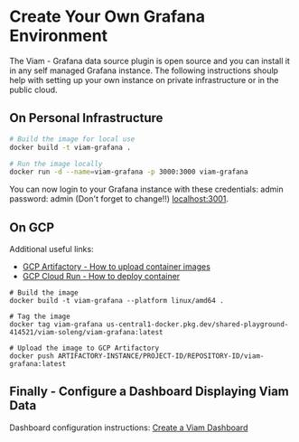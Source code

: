 # Create Your Own Grafana Environment

The Viam - Grafana data source plugin is open source and you can install it in any self managed Grafana instance.
The following instructions shoulp help with setting up your own instance on private infrastructure or in the public cloud.

## On Personal Infrastructure

```bash
# Build the image for local use
docker build -t viam-grafana .

# Run the image locally
docker run -d --name=viam-grafana -p 3000:3000 viam-grafana
```

You can now login to your Grafana instance with these credentials: admin password: admin (Don't forget to change!!) [localhost:3001](http://localhost:3001).

## On GCP

Additional useful links:

- [GCP Artifactory - How to upload container images](https://cloud.google.com/artifact-registry/docs/docker/store-docker-container-images)
- [GCP Cloud Run - How to deploy container](https://cloud.google.com/run/docs/deploying)

```
# Build the image
docker build -t viam-grafana --platform linux/amd64 .

# Tag the image
docker tag viam-grafana us-central1-docker.pkg.dev/shared-playground-414521/viam-soleng/viam-grafana:latest

# Upload the image to GCP Artifactory
docker push ARTIFACTORY-INSTANCE/PROJECT-ID/REPOSITORY-ID/viam-grafana:latest
```


## Finally - Configure a Dashboard Displaying Viam Data

Dashboard configuration instructions: [Create a Viam Dashboard](configure-dashboard.md)


